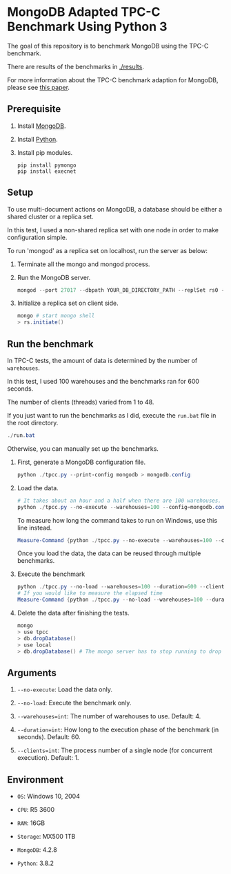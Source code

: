 # MongoDB Adapted TPC-C Benchmark Using Python 3

The goal of this repository is to benchmark MongoDB using the TPC-C benchmark.

There are results of the benchmarks in [./results](https://github.com/hyunjinjeong/py-tpcc/tree/master/results).

For more information about the TPC-C benchmark adaption for MongoDB, please see [this paper](http://www.vldb.org/pvldb/vol12/p2254-kamsky.pdf).

## Prerequisite

1. Install [MongoDB](https://www.mongodb.com/download-center/community).

2. Install [Python](https://www.python.org/downloads/).

3. Install pip modules.

    ```shell
    pip install pymongo
    pip install execnet
    ```

## Setup

To use multi-document actions on MongoDB, a database should be either a shared cluster or a replica set.

In this test, I used a non-shared replica set with one node in order to make configuration simple.

To run 'mongod' as a replica set on localhost, run the server as below:

1. Terminate all the mongo and mongod process.

2. Run the MongoDB server.
    ```powershell
    mongod --port 27017 --dbpath YOUR_DB_DIRECTORY_PATH --replSet rs0 --bind_ip localhost
    ```

3. Initialize a replica set on client side.
    ```powershell
    mongo # start mongo shell
    > rs.initiate()
    ```

## Run the benchmark

In TPC-C tests, the amount of data is determined by the number of `warehouses`.

In this test, I used 100 warehouses and the benchmarks ran for 600 seconds.

The number of clients (threads) varied from 1 to 48.

If you just want to run the benchmarks as I did, execute the `run.bat` file in the root directory.

```powershell
./run.bat
```

Otherwise, you can manually set up the benchmarks.

1. First, generate a MongoDB configuration file.
    ```powershell
    python ./tpcc.py --print-config mongodb > mongodb.config
    ```

2. Load the data.
    ```powershell
    # It takes about an hour and a half when there are 100 warehouses.
    python ./tpcc.py --no-execute --warehouses=100 --config=mongodb.config mongodb
    ```
    To measure how long the command takes to run on Windows, use this line instead.
    ```powershell
    Measure-Command {python ./tpcc.py --no-execute --warehouses=100 --config=mongodb.config mongodb}
    ```
    Once you load the data, the data can be reused through multiple benchmarks.
    
3. Execute the benchmark
    ```powershell
    python ./tpcc.py --no-load --warehouses=100 --duration=600 --clients=1 --config=mongodb.config mongodb
    # If you would like to measure the elapsed time
    Measure-Command {python ./tpcc.py --no-load --warehouses=100 --duration=600 --clients=1 --config=mongodb.config mongodb}
    ```
    
4. Delete the data after finishing the tests.
    ```powershell
    mongo
    > use tpcc
    > db.dropDatabase()
    > use local
    > db.dropDatabase() # The mongo server has to stop running to drop local.
    ```
    
## Arguments

1. `--no-execute`: Load the data only.

2. `--no-load`: Execute the benchmark only.

3. `--warehouses=int`: The number of warehouses to use. Default: 4.

4. `--duration=int`: How long to the execution phase of the benchmark (in seconds). Default: 60.

5. `--clients=int`: The process number of a single node (for concurrent execution). Default: 1.

## Environment

- `OS`: Windows 10, 2004

- `CPU`: R5 3600

- `RAM`: 16GB

- `Storage`: MX500 1TB

- `MongoDB`: 4.2.8

- `Python`: 3.8.2
